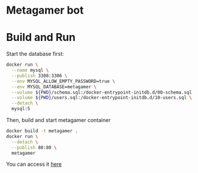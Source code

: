 Metagamer bot
=============

Build and Run
=============

Start the database first:

```sh
docker run \
  --name mysql \
  --publish 3308:3306 \
  --env MYSQL_ALLOW_EMPTY_PASSWORD=true \
  --env MYSQL_DATABASE=metagamer \
  --volume ${PWD}/schema.sql:/docker-entrypoint-initdb.d/00-schema.sql \
  --volume ${PWD}/users.sql:/docker-entrypoint-initdb.d/10-users.sql \
  --detach \
  mysql:5
```

Then, build and start metagamer container

```sh
docker build -t metagamer .
docker run \
  --detach \
  --publish 80:80 \
  metagamer
```

You can access it [here](http://localhost:80)
